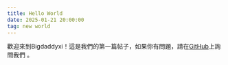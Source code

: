 ```yaml
---
title: Hello World
date: 2025-01-21 20:00:00
tag: new world
---
```

歡迎來到Bigdaddyxi！這是我們的第一篇帖子，如果你有問題，請在[GitHub](https://github.com/bigdaddyxi)上詢問我們 。

